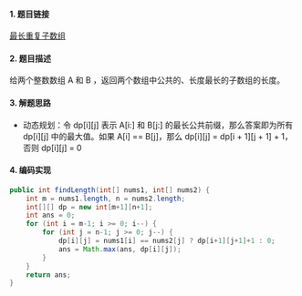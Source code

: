 

#### 1. 题目链接
[最长重复子数组](https://leetcode-cn.com/problems/maximum-length-of-repeated-subarray/)

#### 2. 题目描述
给两个整数数组 A 和 B ，返回两个数组中公共的、长度最长的子数组的长度。

#### 3. 解题思路

* 动态规划：令 dp[i][j] 表示 A[i:] 和 B[j:] 的最长公共前缀，那么答案即为所有 dp[i][j] 中的最大值。如果 A[i] == B[j]，那么 dp[i][j] = dp[i + 1][j + 1] + 1，否则 dp[i][j] = 0

#### 4. 编码实现
``` java
public int findLength(int[] nums1, int[] nums2) {
    int m = nums1.length, n = nums2.length;
    int[][] dp = new int[m+1][n+1];
    int ans = 0;
    for (int i = m-1; i >= 0; i--) {
        for (int j = n-1; j >= 0; j--) {
            dp[i][j] = nums1[i] == nums2[j] ? dp[i+1][j+1]+1 : 0;
            ans = Math.max(ans, dp[i][j]);
        }
    }
    return ans;
}
```
